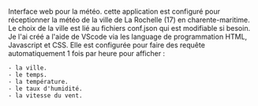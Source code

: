 Interface web pour la météo.
cette application est configuré pour réceptionner la météo de la ville de La Rochelle (17) en charente-maritime.
Le choix de la ville est lié au fichiers conf.json qui est modifiable si besoin.
Je l'ai créé a l'aide de VScode via les language de programmation HTML, Javascript et CSS.
Elle est configurée pour faire des requête automatiquement 1 fois par heure pour afficher :

    - la ville.
    - le temps.
    - la température.
    - le taux d'humidité.
    - la vitesse du vent.

    
